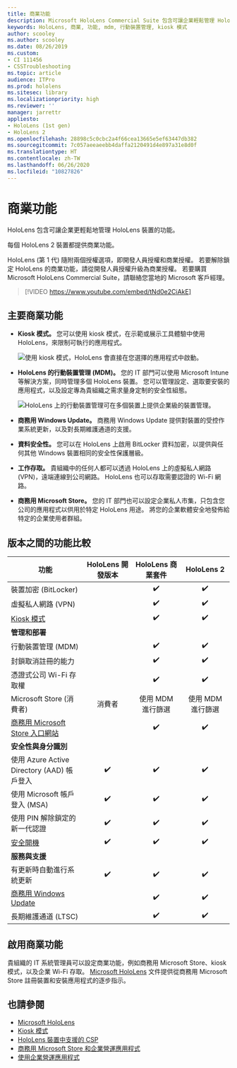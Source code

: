 ```yaml
---
title: 商業功能
description: Microsoft HoloLens Commercial Suite 包含可讓企業輕鬆管理 HoloLens 裝置的功能。 HoloLens 2 裝置預設配備有商業功能。
keywords: HoloLens, 商業, 功能, mdm, 行動裝置管理, kiosk 模式
author: scooley
ms.author: scooley
ms.date: 08/26/2019
ms.custom:
- CI 111456
- CSSTroubleshooting
ms.topic: article
audience: ITPro
ms.prod: hololens
ms.sitesec: library
ms.localizationpriority: high
ms.reviewer: ''
manager: jarrettr
appliesto:
- HoloLens (1st gen)
- HoloLens 2
ms.openlocfilehash: 28898c5c0cbc2a4f66cea13665e5ef63447db382
ms.sourcegitcommit: 7c057aeeaeebb4daffa2120491d4e897a31e8d0f
ms.translationtype: HT
ms.contentlocale: zh-TW
ms.lasthandoff: 06/26/2020
ms.locfileid: "10827826"
---
```

# 商業功能

HoloLens 包含可讓企業更輕鬆地管理 HoloLens 裝置的功能。

每個 HoloLens 2 裝置都提供商業功能。

HoloLens (第 1 代) 隨附兩個授權選項，即開發人員授權和商業授權。 若要解除鎖定 HoloLens 的商業功能，請從開發人員授權升級為商業授權。 若要購買 Microsoft HoloLens Commercial Suite，請聯絡您當地的 Microsoft 客戶經理。

>[!VIDEO https://www.youtube.com/embed/tNd0e2CiAkE]

## 主要商業功能

- **Kiosk 模式。** 您可以使用 kiosk 模式，在示範或展示工具體驗中使用 HoloLens，來限制可執行的應用程式。

  ![使用 kiosk 模式，HoloLens 會直接在您選擇的應用程式中啟動。](images/201608-kioskmode-400px.png)

- **HoloLens 的行動裝置管理 (MDM)。** 您的 IT 部門可以使用 Microsoft Intune 等解決方案，同時管理多個 HoloLens 裝置。 您可以管理設定、選取要安裝的應用程式，以及設定專為貴組織之需求量身定制的安全性組態。

  ![HoloLens 上的行動裝置管理可在多個裝置上提供企業級的裝置管理。](images/201608-enterprisemanagement-400px.png)

- **商務用 Windows Update。** 商務用 Windows Update 提供對裝置的受控作業系統更新，以及對長期維護通道的支援。
- **資料安全性。** 您可以在 HoloLens 上啟用 BitLocker 資料加密，以提供與任何其他 Windows 裝置相同的安全性保護層級。
- **工作存取。** 貴組織中的任何人都可以透過 HoloLens 上的虛擬私人網路 (VPN)，遠端連線到公司網路。 HoloLens 也可以存取需要認證的 Wi-Fi 網路。
- **商務用 Microsoft Store。** 您的 IT 部門也可以設定企業私人市集，只包含您公司的應用程式以供用於特定 HoloLens 用途。 將您的企業軟體安全地發佈給特定的企業使用者群組。

## 版本之間的功能比較

|功能 |HoloLens 開發版本 |HoloLens 商業套件 |HoloLens 2 |
|---|:---:|:---:|:---:|
|裝置加密 (BitLocker) | |✔️ |✔️ |
|虛擬私人網路 (VPN) | |✔️ |✔️ |
|[Kiosk 模式](hololens-kiosk.md) | |✔️ |✔️ |
|**管理和部署** | | | |
|行動裝置管理 (MDM) | |✔️ |✔️ |
|封鎖取消註冊的能力 | |✔️ |✔️ |
|憑證式公司 Wi-Fi 存取權 | |✔️ |✔️ |
|Microsoft Store (消費者) |消費者 |使用 MDM 進行篩選 |使用 MDM 進行篩選 |
|[商務用 Microsoft Store 入口網站](https://docs.microsoft.com/microsoft-store/working-with-line-of-business-apps) | |✔️ |✔️ |
|**安全性與身分識別** | | | |
|使用 Azure Active Directory (AAD) 帳戶登入 |✔️ |✔️ |✔️ |
|使用 Microsoft 帳戶登入 (MSA)  |✔️ |✔️ |✔️ |
|使用 PIN 解除鎖定的新一代認證 |✔️ |✔️ |✔️ |
|[安全開機](https://docs.microsoft.com/windows-hardware/design/device-experiences/oem-secure-boot) |✔️ |✔️ |✔️ |
|**服務與支援** | | | |
|有更新時自動進行系統更新 |✔️ |✔️ |✔️ |
|[商務用 Windows Update](https://docs.microsoft.com/windows/deployment/update/waas-manage-updates-wufb) | |✔️ |✔️ |
|長期維護通道 (LTSC) | |✔️ |✔️ |

## 啟用商業功能

貴組織的 IT 系統管理員可以設定商業功能，例如商務用 Microsoft Store、kiosk 模式，以及企業 Wi-Fi 存取。 [Microsoft HoloLens](index.md) 文件提供從商務用 Microsoft Store 註冊裝置和安裝應用程式的逐步指示。

## 也請參閱

- [Microsoft HoloLens](index.md)
- [Kiosk 模式](hololens-kiosk.md)
- [HoloLens 裝置中支援的 CSP](/windows/client-management/mdm/configuration-service-provider-reference#csps-supported-in-hololens-devices)
- [商務用 Microsoft Store 和企業營運應用程式](https://blogs.technet.microsoft.com/sbucci/2016/04/13/windows-store-for-business-and-line-of-business-applications/)
- [使用企業營運應用程式](/microsoft-store/working-with-line-of-business-apps)
